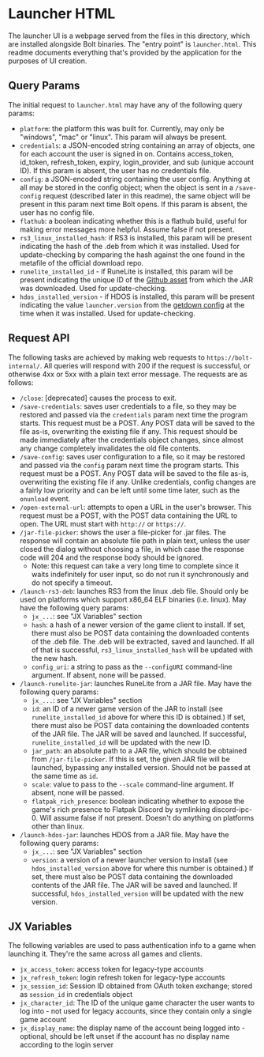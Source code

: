 # Launcher HTML
The launcher UI is a webpage served from the files in this directory, which are installed alongside Bolt binaries. The "entry point" is `launcher.html`. This readme documents everything that's provided by the application for the purposes of UI creation.

## Query Params
The initial request to `launcher.html` may have any of the following query params:
- `platform`: the platform this was built for. Currently, may only be "windows", "mac" or "linux". This param will always be present.
- `credentials`: a JSON-encoded string containing an array of objects, one for each account the user is signed in on. Contains access_token, id_token, refresh_token, expiry, login_provider, and sub (unique account ID). If this param is absent, the user has no credentials file.
- `config`: a JSON-encoded string containing the user config. Anything at all may be stored in the config object; when the object is sent in a `/save-config` request (described later in this readme), the same object will be present in this param next time Bolt opens. If this param is absent, the user has no config file.
- `flathub`: a boolean indicating whether this is a flathub build, useful for making error messages more helpful. Assume false if not present.
- `rs3_linux_installed_hash`: if RS3 is installed, this param will be present indicating the hash of the .deb from which it was installed. Used for update-checking by comparing the hash against the one found in the metafile of the official download repo.
- `runelite_installed_id` - if RuneLite is installed, this param will be present indicating the unique ID of the [Github asset](https://api.github.com/repos/runelite/launcher/releases) from which the JAR was downloaded. Used for update-checking.
- `hdos_installed_version` - if HDOS is installed, this param will be present indicating the value `launcher.version` from the [getdown config](https://cdn.hdos.dev/client/getdown.txt) at the time when it was installed. Used for update-checking.

## Request API
The following tasks are achieved by making web requests to `https://bolt-internal/`. All queries will respond with 200 if the request is successful, or otherwise 4xx or 5xx with a plain text error message. The requests are as follows:
- `/close`: [deprecated] causes the process to exit.
- `/save-credentials`: saves user credentials to a file, so they may be restored and passed via the `credentials` param next time the program starts. This request must be a POST. Any POST data will be saved to the file as-is, overwriting the existing file if any. This request should be made immediately after the credentials object changes, since almost any change completely invalidates the old file contents.
- `/save-config`: saves user configuration to a file, so it may be restored and passed via the `config` param next time the program starts. This request must be a POST. Any POST data will be saved to the file as-is, overwriting the existing file if any. Unlike credentials, config changes are a fairly low priority and can be left until some time later, such as the `onunload` event.
- `/open-external-url`: attempts to open a URL in the user's browser. This request must be a POST, with the POST data containing the URL to open. The URL must start with `http://` or `https://`.
- `/jar-file-picker`: shows the user a file-picker for .jar files. The response will contain an absolute file path in plain text, unless the user closed the dialog without choosing a file, in which case the response code will 204 and the response body should be ignored.
  - Note: this request can take a very long time to complete since it waits indefinitely for user input, so do not run it synchronously and do not specify a timeout.
- `/launch-rs3-deb`: launches RS3 from the linux .deb file. Should only be used on platforms which support x86_64 ELF binaries (i.e. linux). May have the following query params:
  - `jx_...`: see "JX Variables" section
  - `hash`: a hash of a newer version of the game client to install. If set, there must also be POST data containing the downloaded contents of the .deb file. The .deb will be extracted, saved and launched. If all of that is successful, `rs3_linux_installed_hash` will be updated with the new hash.
  - `config_uri`: a string to pass as the `--configURI` command-line argument. If absent, none will be passed.
- `/launch-runelite-jar`: launches RuneLite from a JAR file. May have the following query params:
  - `jx_...`: see "JX Variables" section
  - `id`: an ID of a newer game version of the JAR to install (see `runelite_installed_id` above for where this ID is obtained.) If set, there must also be POST data containing the downloaded contents of the JAR file. The JAR will be saved and launched. If successful, `runelite_installed_id` will be updated with the new ID.
  - `jar_path`: an absolute path to a JAR file, which should be obtained from `/jar-file-picker`. If this is set, the given JAR file will be launched, bypassing any installed version. Should not be passed at the same time as `id`.
  - `scale`: value to pass to the `--scale` command-line argument. If absent, none will be passed.
  - `flatpak_rich_presence`: boolean indicating whether to expose the game's rich presence to Flatpak Discord by symlinking discord-ipc-0. Will assume false if not present. Doesn't do anything on platforms other than linux.
- `/launch-hdos-jar`: launches HDOS from a JAR file. May have the following query params:
  - `jx_...`: see "JX Variables" section
  - `version`: a version of a newer launcher version to install (see `hdos_installed_version` above for where this number is obtained.) If set, there must also be POST data containing the downloaded contents of the JAR file. The JAR will be saved and launched. If successful, `hdos_installed_version` will be updated with the new version.

## JX Variables
The following variables are used to pass authentication info to a game when launching it. They're the same across all games and clients.
- `jx_access_token`: access token for legacy-type accounts
- `jx_refresh_token`: login refresh token for legacy-type accounts
- `jx_session_id`: Session ID obtained from OAuth token exchange; stored as `session_id` in credentials object
- `jx_character_id`: The ID of the unique game character the user wants to log into - not used for legacy accounts, since they contain only a single game account
- `jx_display_name`: the display name of the account being logged into - optional, should be left unset if the account has no display name according to the login server
